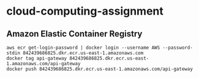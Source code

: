 # cloud-computing-assignment

## Amazon Elastic Container Registry

```shell
aws ecr get-login-password | docker login --username AWS --password-stdin 842439686825.dkr.ecr.us-east-1.amazonaws.com
docker tag api-gateway 842439686825.dkr.ecr.us-east-1.amazonaws.com/api-gateway
docker push 842439686825.dkr.ecr.us-east-1.amazonaws.com/api-gateway
```
